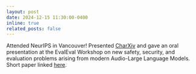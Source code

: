 ```yaml
---
layout: post
date: 2024-12-15 11:30:00-0400
inline: true
related_posts: false
---
```


Attended NeurIPS in Vancouver! Presented [CharXiv](https://charxiv.github.io/) and gave an oral presentation at the EvalEval Workshop on new safety, security, and evaluation problems arising from modern Audio-Large Language Models. Short paper linked [here](https://evaleval.github.io/accepted_papers/EvalEval_24_He.pdf).
